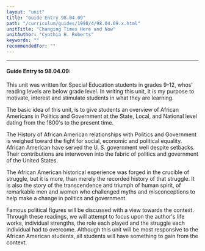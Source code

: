 ```yaml
---
layout: "unit"
title: "Guide Entry 98.04.09"
path: "/curriculum/guides/1998/4/98.04.09.x.html"
unitTitle: "Changing Times Here and Now"
unitAuthor: "Cynthia H. Roberts"
keywords: ""
recommendedFor: ""
---
```

<body>
<hr/>
<h4>
Guide Entry to 98.04.09:
</h4>
<p>This unit was written for Special Education students in grades 9-12, whos' reading levels are below grade level. In writing this unit, it is my purpose to motivate, interest and stimulate students in what they are learning.</p>
<p>
The basic idea of this unit, is to give students an overview of African Americans in Politics and Government at the State, Local, and National level dating from the 1800's to the present time.
</p>
<p>
The History of African American relationships with Politics and Government is weighed toward the fight for social, economic and political equality. African American have served the U. S. government well despite setbacks. Their contributions are interwoven into the fabric of politics and government of the United States.
</p>
<p>
The African American historical experience was forged in the crucible of struggle, but it is more, than merely the recorded history of that struggle. It is also the story of the transcendence and triumph of human spirit, of remarkable men and women who challenged myths and misconceptions to help make a change in politics and government.
</p>
<p>
Famous political figures will be discussed with a view towards the context. Through these readings, we will attempt to focus upon the author's life works, individual strengths, the role each played and the struggle each individual had to overcome. Although this unit will be most responsive to the African American students, all students will have something to gain from the context.
</p>
</body>
